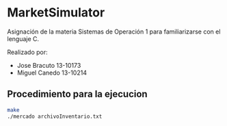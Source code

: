 # MarketSimulator
Asignación de la materia Sistemas de Operación 1 para familiarizarse con el lenguaje C.

Realizado por:

- Jose Bracuto 13-10173
- Miguel Canedo 13-10214

## Procedimiento para la ejecucion

```bash
make
./mercado archivoInventario.txt
```

